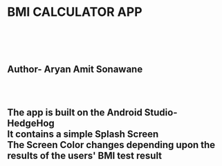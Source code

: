 <h1>BMI CALCULATOR APP<h1> <br>
<h2>Author- Aryan Amit Sonawane<h2><br>

The app is built on the Android Studio- HedgeHog<br>
It contains a simple Splash Screen<br>
The Screen Color changes depending upon the results of the users' BMI test result<br>
